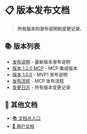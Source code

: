 # 📋 版本发布文档

> **所有版本的发布说明和变更记录**。

## 📚 版本列表

- [发布说明](RELEASE_NOTES.md) - 最新版本发布说明
- [版本 1.2.0 MCP](VERSION_MCP_1.2.0.md) - MCP 集成版本
- [版本 1.0.0](VERSION_1.0.0.md) - MVP1 发布说明
- [发布流程](RELEASE_FLOW_MCP.md) - MCP 发布流程
- [变更日志](../../CHANGELOG.md) - 所有版本变更记录

## 🔗 其他文档

- [📚 文档总入口](../README.md)
- [👤 用户文档](../user/README.md)
